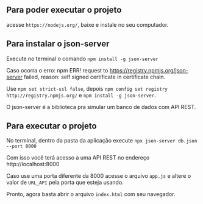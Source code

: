 ## Para poder executar o projeto
acesse `https://nodejs.org/`, baixe e instale no seu computador.

## Para instalar o json-server
Execute no terminal o comando `npm install -g json-server`

Caso ocorra o erro: npm ERR! request to https://registry.npmjs.org/json-server failed, reason: self signed certificate in certificate chain.

Use `npm set strict-ssl false`, depois `npm config set registry http://registry.npmjs.org/` e `npm install -g json-server`.

O json-server é a biblioteca pra simular um banco de dados com API REST.

## Para executar o projeto
No terminal, dentro da pasta da aplicação execute `npx json-server db.json --port 8000`

Com isso você terá acesso a uma API REST no endereço http://localhost:8000

Caso use uma porta diferente da 8000 acesse o arquivo `app.js` e altere o valor de `URL_API` pela porta que esteja usando.

Pronto, agora basta abrir o arquivo `index.html` com seu navegador.